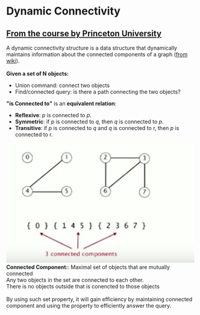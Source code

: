 # Dynamic Connectivity

## [From the course by Princeton University](https://www.youtube.com/channel/UCirCLaGiw_zT6vJNI_At6ag)

A dynamic connectivity structure is a data structure that dynamically maintains information about the connected components of a graph ([from wiki](https://en.wikipedia.org/wiki/Dynamic_connectivity)). 
</br>
</br>
**Given a set of N objects:**
* Union command: connect two objects
* Find/connected query: is there a path connecting the two objects?

**"is Connected to"** is an **equivalent relation**:
</br>
* **Reflexive**:  *p* is connected to *p*.
* **Symmetric**:  if *p* is connected to *q*, then *q* is connected to *p*.
* **Transitive**: if *p* is connected to *q* and *q* is connected to r, then *p* is connected to r.

![](https://github.com/ExploreNcrack/Algorithm/blob/master/SET%20THEORY/Dynamic%20Connectivity/p1.png)
</br>
**Connected Component:**: Maximal set of objects that are mutually connected
</br>Any two objects in the set are connected to each other.
</br>There is no objects outside that is conencted to those objects
</br>
</br>
By using such set property, it will gain efficiency by maintaining connected component and using the property to efficiently answer the query.
